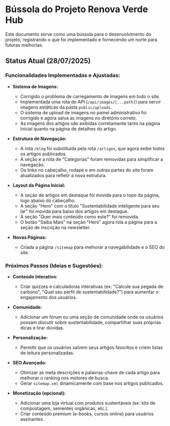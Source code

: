 # Bússola do Projeto Renova Verde Hub

Este documento serve como uma bússola para o desenvolvimento do projeto, registrando o que foi implementado e fornecendo um norte para futuras melhorias.

## Status Atual (28/07/2025)

### Funcionalidades Implementadas e Ajustadas:

- **Sistema de Imagens:**
    - Corrigido o problema de carregamento de imagens em todo o site.
    - Implementada uma rota de API (`/api/images/[...path]`) para servir imagens estáticas da pasta `public/uploads`.
    - O sistema de upload de imagens no painel administrativo foi corrigido e agora salva as imagens no diretório correto.
    - As imagens dos artigos são exibidas corretamente tanto na página inicial quanto na página de detalhes do artigo.

- **Estrutura de Navegação:**
    - A rota `/blog` foi substituída pela rota `/artigos`, que agora exibe todos os artigos publicados.
    - A seção e a rota de "Categorias" foram removidas para simplificar a navegação.
    - Os links no cabeçalho, rodapé e em outras partes do site foram atualizados para refletir a nova estrutura.

- **Layout da Página Inicial:**
    - A seção de artigos em destaque foi movida para o topo da página, logo abaixo do cabeçalho.
    - A seção "Hero" com o título "Sustentabilidade inteligente para seu lar" foi movida para baixo dos artigos em destaque.
    - A seção "Quer mais conteúdo como este?" foi removida.
    - O botão "Saiba Mais" na seção "Hero" agora rola a página para a seção de inscrição na newsletter.

- **Novas Páginas:**
    - Criada a página `/sitemap` para melhorar a navegabilidade e o SEO do site.

### Próximos Passos (Ideias e Sugestões):


- **Conteúdo Interativo:**
    - Criar quizzes e calculadoras interativas (ex: "Calcule sua pegada de carbono", "Qual seu perfil de sustentabilidade?") para aumentar o engajamento dos usuários.

- **Comunidade:**
    - Adicionar um fórum ou uma seção de comunidade onde os usuários possam discutir sobre sustentabilidade, compartilhar suas próprias dicas e tirar dúvidas.

- **Personalização:**
    - Permitir que os usuários salvem seus artigos favoritos e criem listas de leitura personalizadas.

- **SEO Avançado:**
    - Otimizar as meta descrições e palavras-chave de cada artigo para melhorar o ranking nos motores de busca.
    - Gerar `sitemap.xml` dinamicamente com base nos artigos publicados.

- **Monetização (opcional):**
    - Adicionar uma loja virtual com produtos sustentáveis (ex: kits de compostagem, sementes orgânicas, etc.).
    - Criar conteúdo premium (e-books, cursos online) para usuários assinantes.


